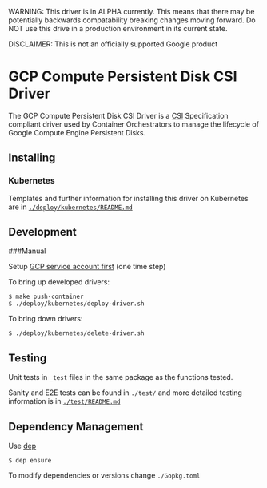 WARNING: This driver is in ALPHA currently. This means that there may be
potentially backwards compatability breaking changes moving forward. Do NOT use
this drive in a production environment in its current state.

DISCLAIMER: This is not an officially supported Google product

# GCP Compute Persistent Disk CSI Driver

The GCP Compute Persistent Disk CSI Driver is a
[CSI](https://github.com/container-storage-interface/spec/blob/master/spec.md)
Specification compliant driver used by Container Orchestrators to manage the
lifecycle of Google Compute Engine Persistent Disks.

## Installing
### Kubernetes
Templates and further information for installing this driver on Kubernetes are
in [`./deploy/kubernetes/README.md`](deployREADME)

## Development

###Manual

Setup [GCP service account first](deployREADME) (one time step)

To bring up developed drivers:
```
$ make push-container
$ ./deploy/kubernetes/deploy-driver.sh
```

To bring down drivers:
```
$ ./deploy/kubernetes/delete-driver.sh
```

## Testing
Unit tests in `_test` files in the same package as the functions tested.

Sanity and E2E tests can be found in `./test/` and more detailed testing
information is in [`./test/README.md`](testREADME)

## Dependency Management
Use [dep](https://github.com/golang/dep)
```
$ dep ensure
```

To modify dependencies or versions change `./Gopkg.toml`

[deployREADME]: deploy/kubernetes/README.md
[testREADME]: test/README.md
